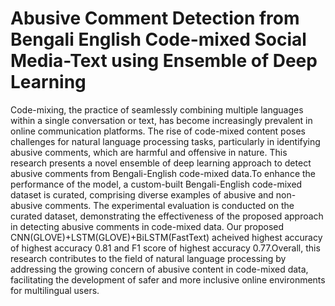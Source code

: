 # Abusive Comment Detection from Bengali English Code-mixed Social Media-Text using Ensemble of Deep Learning

Code-mixing, the practice of seamlessly combining multiple languages within a single conversation or text, has become increasingly prevalent in online communication platforms. The rise of code-mixed content poses challenges for natural language processing tasks, particularly in identifying abusive comments, which are harmful and offensive in nature. This research presents a novel ensemble of deep learning approach to detect abusive comments from Bengali-English code-mixed data.To enhance the performance of the model, a custom-built Bengali-English code-mixed dataset is curated, comprising diverse examples of abusive and non-abusive comments. The experimental evaluation is conducted on the curated dataset, demonstrating the effectiveness of the proposed approach in detecting abusive comments in code-mixed data. Our proposed CNN(GLOVE)+LSTM(GLOVE)+BiLSTM(FastText) acheived highest accuracy of
highest accuracy 0.81 and F1 score of highest accuracy 0.77.Overall, this research contributes to the field of natural language processing by addressing the growing concern of abusive content in code-mixed data, facilitating the development of safer and more inclusive online environments for multilingual users.
